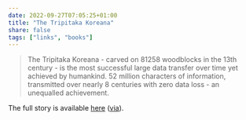 ```yaml
---
date: 2022-09-27T07:05:25+01:00
title: "The Tripitaka Koreana"
share: false
tags: ["links", "books"]
---
```

> The Tripitaka Koreana - carved on 81258 woodblocks in the 13th century - is
> the most successful large data transfer over time yet achieved by humankind.
> 52 million characters of information, transmitted over nearly 8 centuries
> with zero data loss - an unequalled achievement.

The full story  is available [here](https://threadreaderapp.com/thread/1574546784365445136.html) ([via](https://twitter.com/incunabula/status/1574546784365445136)).



 [rss]: https://nicolaiarocci.com/index.xml
 [tw]: http://twitter.com/nicolaiarocci
 [nl]: https://buttondown.email/nicolaiarocci
